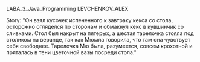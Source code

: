 LABA_3_Java_Programming
LEVCHENKOV_ALEX

Story:
"Он взял кусочек испеченного к завтраку кекса со стола, осторожно огляделся по сторонам и обмакнул кекс в кувшинчик со сливками. Стол был накрыт на пятерых, а шестая тарелочка стояла под столиком на веранде, так как Мюмла говорила, что там она чувствует себя свободнее. Тарелочка Мю была, разумеется, совсем крохотной и пряталась в тени цветочной вазы посреди стола."
 